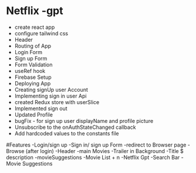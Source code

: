 # Netflix -gpt

- create react app 
- configure tailwind css
- Header 
- Routing of App
- Login Form
- Sign up Form
- Form Validation
- useRef hook
- Firebase Setup
- Deploying App 
- Creating signUp user Account
- Implementing sign in user Api
- created Redux store with userSlice
- Implemented sign out
- Updated Profile
- bugFix - for sign up user displayName and profile picture
- Unsubscribe to the onAuthStateChanged callback
- Add hardcoded values to the constants file

#Features
-Login/sign up
   -Sign in/ sign up Form
   -redirect to Browser page
-Browse (after login)
   -Header
   -main Movies
     -Trailer in Background
     -Title $ description
     -movieSuggestions 
       -Movie List + n
-Netflix Gpt
  -Search Bar
  -Movie Suggestions

